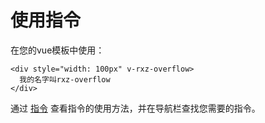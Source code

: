 # 使用指令

在您的vue模板中使用：

``` vue
<div style="width: 100px" v-rxz-overflow>  
  我的名字叫rxz-overflow
</div>
```

通过 [指令](../directives/) 查看指令的使用方法，并在导航栏查找您需要的指令。

